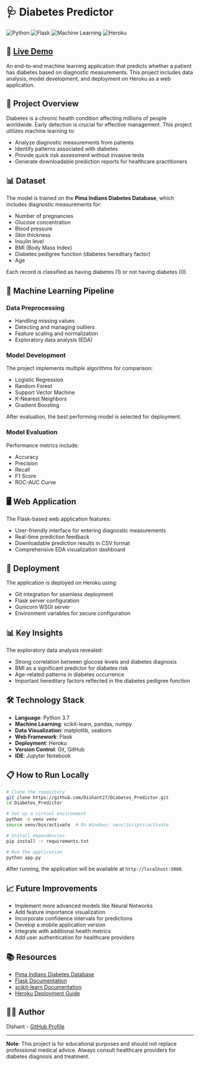 # 🩺 Diabetes Predictor

![Python](https://img.shields.io/badge/Python-3.7-blue.svg?style=for-the-badge&logo=python&logoColor=white)
![Flask](https://img.shields.io/badge/Flask-Web%20App-red.svg?style=for-the-badge&logo=flask&logoColor=white)
![Machine Learning](https://img.shields.io/badge/Machine%20Learning-Predictions-orange.svg?style=for-the-badge)
![Heroku](https://img.shields.io/badge/Heroku-Deployment-purple.svg?style=for-the-badge&logo=heroku&logoColor=white)

## 🔗 [Live Demo](https://predictor-of-diabetes.herokuapp.com/)

An end-to-end machine learning application that predicts whether a patient has diabetes based on diagnostic measurements. This project includes data analysis, model development, and deployment on Heroku as a web application.

## 🎯 Project Overview

Diabetes is a chronic health condition affecting millions of people worldwide. Early detection is crucial for effective management. This project utilizes machine learning to:

- Analyze diagnostic measurements from patients
- Identify patterns associated with diabetes
- Provide quick risk assessment without invasive tests
- Generate downloadable prediction reports for healthcare practitioners

## 📊 Dataset

The model is trained on the **Pima Indians Diabetes Database**, which includes diagnostic measurements for:

- Number of pregnancies
- Glucose concentration
- Blood pressure
- Skin thickness
- Insulin level
- BMI (Body Mass Index)
- Diabetes pedigree function (diabetes hereditary factor)
- Age

Each record is classified as having diabetes (1) or not having diabetes (0).

## 🧠 Machine Learning Pipeline

### Data Preprocessing
- Handling missing values
- Detecting and managing outliers
- Feature scaling and normalization
- Exploratory data analysis (EDA)

### Model Development
The project implements multiple algorithms for comparison:
- Logistic Regression
- Random Forest
- Support Vector Machine
- K-Nearest Neighbors
- Gradient Boosting

After evaluation, the best performing model is selected for deployment.

### Model Evaluation
Performance metrics include:
- Accuracy
- Precision
- Recall
- F1 Score
- ROC-AUC Curve

## 🖥️ Web Application

The Flask-based web application features:
- User-friendly interface for entering diagnostic measurements
- Real-time prediction feedback
- Downloadable prediction results in CSV format
- Comprehensive EDA visualization dashboard

## 🚀 Deployment

The application is deployed on Heroku using:
- Git integration for seamless deployment
- Flask server configuration
- Gunicorn WSGI server
- Environment variables for secure configuration

## 📊 Key Insights

The exploratory data analysis revealed:
- Strong correlation between glucose levels and diabetes diagnosis
- BMI as a significant predictor for diabetes risk
- Age-related patterns in diabetes occurrence
- Important hereditary factors reflected in the diabetes pedigree function

## 🛠️ Technology Stack

- **Language**: Python 3.7
- **Machine Learning**: scikit-learn, pandas, numpy
- **Data Visualization**: matplotlib, seaborn
- **Web Framework**: Flask
- **Deployment**: Heroku
- **Version Control**: Git, GitHub
- **IDE**: Jupyter Notebook

## 📋 How to Run Locally

```bash
# Clone the repository
git clone https://github.com/Dishant27/Diabetes_Predictor.git
cd Diabetes_Predictor

# Set up a virtual environment
python -m venv venv
source venv/bin/activate  # On Windows: venv\Scripts\activate

# Install dependencies
pip install -r requirements.txt

# Run the application
python app.py
```

After running, the application will be available at `http://localhost:5000`.

## 📈 Future Improvements

- Implement more advanced models like Neural Networks
- Add feature importance visualization
- Incorporate confidence intervals for predictions
- Develop a mobile application version
- Integrate with additional health metrics
- Add user authentication for healthcare providers

## 📚 Resources

- [Pima Indians Diabetes Database](https://www.kaggle.com/uciml/pima-indians-diabetes-database)
- [Flask Documentation](https://flask.palletsprojects.com/)
- [scikit-learn Documentation](https://scikit-learn.org/stable/)
- [Heroku Deployment Guide](https://devcenter.heroku.com/categories/python-support)

## 👨‍💻 Author

Dishant - [GitHub Profile](https://github.com/Dishant27)

---

**Note**: This project is for educational purposes and should not replace professional medical advice. Always consult healthcare providers for diabetes diagnosis and treatment.
